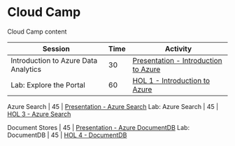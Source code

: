 # Cloud Camp
Cloud Camp content




Session     | Time  | Activity
-------- | --- | ---------------
Introduction to Azure Data Analytics  | 30  | <a href='Presentation/Introduction/Introduction.pptx'>Presentation - Introduction to Azure</a>
Lab: Explore the Portal | 60  | <a href='HOL/HOL1-IntroductionToAzure.md'>HOL 1 - Introduction to Azure</a>

Azure Search | 45  | <a href='Presentation/Azure Search/Azure Search.pptx'>Presentation - Azure Search</a>
Lab: Azure Search | 45  | <a href='HOL/HOL3-AzureSearch.md'>HOL 3 - Azure Search</a>

Document Stores | 45  | <a href='Presentation/Document Stores/Azure DocumentDB.pptx'>Presentation - Azure DocumentDB</a>
Lab: DocumentDB | 45  | <a href='HOL/HOL4-DocumentDB.md'>HOL 4 - DocumentDB</a>

